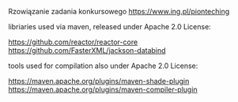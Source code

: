 Rzowiązanie zadania konkursowego https://www.ing.pl/pionteching




libriaries used via maven, released under Apache 2.0 License:

https://github.com/reactor/reactor-core
https://github.com/FasterXML/jackson-databind

tools used for compilation also under Apache 2.0 License:

https://maven.apache.org/plugins/maven-shade-plugin
https://maven.apache.org/plugins/maven-compiler-plugin
